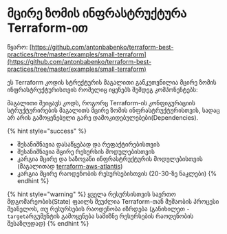 # მცირე ზომის ინფრასტრუქტურა  Terraform-ით

წყარო: [https://github.com/antonbabenko/terraform-best-practices/tree/master/examples/small-terraform](https://github.com/antonbabenko/terraform-best-practices/tree/master/examples/small-terraform)

ეს Terraform კოდის სტრუქტურის მაგალითი განკუთვნილია მცირე ზომის ინფრასტრუქტურისთვის რომელიც იყენებს შემდეგ კომპონენტებს:

მაგალითი შეიცავს კოდს, როგორც Terraform-ის კონფიგურაციის სტრუქტურირების მაგალითს მცირე ზომის ინფრასტრუქტურისთვის, სადაც არ არის გამოყენებული გარე დამოკიდებულებები(Dependencies).

{% hint style="success" %}
* შესანიშნავია დასაწყებად და რეფაქტირებისთვის
* შესანიშნავია მცირე რესურსის მოდულებისთვის
* კარგია მცირე და ხაზოვანი ინფრასტრუქტურის მოდულებისთვის (მაგალითად [terraform-aws-atlantis](https://github.com/terraform-aws-modules/terraform-aws-atlantis))
* კარგია მცირე რაოდენობის რესურსებისთვის (20-30-ზე ნაკლები)
{% endhint %}

{% hint style="warning" %}
ყველა რესურსისთვის საერთო მდგომარეობის(State) ფაილს შეუძლია Terraform-თან მუშაობის პროცესი შეანელოს, თუ რესურსების რაოდენობა იზრდება (განიხილეთ `-target`არგუმენტის გამოყენება სამიზნე რესურსების რაოდენობის შესაზღუდად)
{% endhint %}
